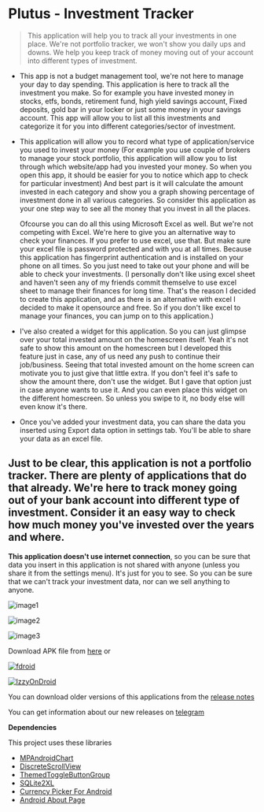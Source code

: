 # Plutus - Investment Tracker

> This application will help you to track all your investments in one place. We're not portfolio tracker, we won't show you daily ups and downs. We help you keep track of money moving out of your account into different types of investment.


- This app is not a budget management tool, we're not here to manage your day to day spending. This application is here to track all the investment you make. So for example you have invested money in stocks, etfs, bonds, retirement fund, high yield savings account, Fixed deposits, gold bar in your locker or just some money in your savings account. This app will allow you to list all this investments and categorize it for you into different categories/sector of investment. 

- This application will allow you to record what type of application/service you used to invest your money (For example you use couple of brokers to manage your stock portfolio, this application will allow you to list through which website/app had you invested your money. So when you open this app, it should be easier for you to notice which app to check for particular investment)  And best part is it will calculate the amount invested in each category and show you a graph showing percentage of investment done in all various categories. So consider this application as your one step way to see all the money that you invest in all the places.
   
     Ofcourse you can do all this using Microsoft Excel as well. But we're not competing with Excel. We're here to give you an alternative way to check your finances. If you prefer to use excel, use that. But make sure your excel file is password protected and with you at all times. Because this application has fingerprint authentication and is installed on your phone on all times. So you just need to take out your phone and will be able to check your investments. (I personally don't like using excel sheet and haven't seen any of my friends commit themselve to use excel sheet to manage their finances for long time. That's the reason I decided to create this application, and as there is an alternative with excel I decided to make it opensource and free. So if you don't like excel to manage your finances, you can jump on to this application.) 
 

- I've also created a widget for this application. So you can just glimpse over your total invested amount on the homescreen itself. Yeah it's not safe to show this amount on the homescreen but I developed this feature just in case, any of us need any push to continue their job/business. Seeing that total invested amount on the home screen can motivate you to just give that little extra. If you don't feel it's safe to show the amount there, don't use the widget. But I gave that option just in case anyone wants to use it. And you can even place this widget on the different homescreen. So unless you swipe to it, no body else will even know it's there.


- Once you've added your investment data, you can share the data you inserted using Export data option in settings tab. You'll be able to share your data as an excel file.
  

## Just to be clear, this application is not a portfolio tracker. There are plenty of applications that do that already. We're here to track money going out of your bank account into different type of investment. Consider it an easy way to check how much money you've invested over the years and where.

**This application doesn't use internet connection**, so you can be sure that data you insert in this application is not shared with anyone (unless you share it from the settings menu). It's just for you to see. So you can be sure that we can't track your investment data, nor can we sell anything to anyone.



![image1](https://user-images.githubusercontent.com/6127736/135704223-3f47e774-1ccf-458c-aee4-48839445f7f5.PNG)

![image2](https://user-images.githubusercontent.com/6127736/135704232-87065910-7a47-431b-9b51-63dc6a472687.PNG)

![image3](https://user-images.githubusercontent.com/6127736/135704242-945b757d-b8fb-4d6b-a436-d618607a6d83.PNG)




Download APK file from [here](https://github.com/soumikshah/Plutus-InvestmentTracker/releases/download/1.2.0/com.soumikshah.plutus.apk) or



[![fdroid](https://user-images.githubusercontent.com/6127736/132389902-f912a05d-6a9c-4c0a-81fe-11a9c9137a8d.png)](https://f-droid.org/packages/com.soumikshah.investmenttracker)

[![IzzyOnDroid](https://user-images.githubusercontent.com/6127736/132391050-ac0294f0-932f-44f4-ac37-5b2e13702a92.png)](https://apt.izzysoft.de/fdroid/index/apk/com.soumikshah.investmenttracker)


You can download older versions of this applications from the [release notes](https://github.com/soumikshah/InvestmentTracker/releases)

You can get information about our new releases on [telegram](https://t.me/plutus_investment_tracker)


**Dependencies**

This project uses these libraries
- [MPAndroidChart](https://github.com/PhilJay/MPAndroidChart)
- [DiscreteScrollView](https://github.com/yarolegovich/DiscreteScrollView)
- [ThemedToggleButtonGroup](https://github.com/Bryanx/themed-toggle-button-group)
- [SQLite2XL](https://github.com/androidmads/SQLite2XL)
- [Currency Picker For Android](https://github.com/midorikocak/currency-picker-android)
- [Android About Page](https://github.com/medyo/android-about-page)
